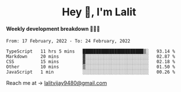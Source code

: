 <h1 align="center">Hey 👋, I'm Lalit</h1>

#### Weekly development breakdown 👨🏻‍💻
<!--START_SECTION:waka-->
```text
From: 17 February, 2022 - To: 24 February, 2022

TypeScript   11 hrs 5 mins   ███████████████████████▒░   93.14 % 
Markdown     20 mins         ▓░░░░░░░░░░░░░░░░░░░░░░░░   02.87 % 
CSS          15 mins         ▓░░░░░░░░░░░░░░░░░░░░░░░░   02.18 % 
Other        10 mins         ▒░░░░░░░░░░░░░░░░░░░░░░░░   01.50 % 
JavaScript   1 min           ░░░░░░░░░░░░░░░░░░░░░░░░░   00.26 % 
```
<!--END_SECTION:waka-->

Reach me at → lalitvijay9480@gmail.com
